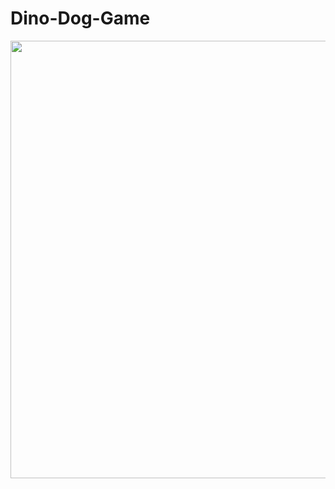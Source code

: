 # Dino-Dog-Game

<div align="center">
<img src=https://user-images.githubusercontent.com/107662845/188037979-1b14708c-73b4-45d1-87de-3c3158f595ae.png" width="700px" />
</div>
